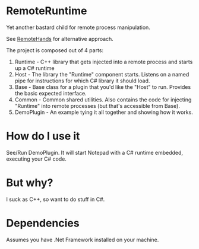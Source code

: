 # RemoteRuntime

Yet another bastard child for remote process manipulation.

See [RemoteHands](https://github.com/AudriusButkevicius/RemoteHands) for alternative approach.

The project is composed out of 4 parts:

1. Runtime - C++ library that gets injected into a remote process and starts up a C# runtime
2. Host - The library the "Runtime" component starts. Listens on a named pipe for instructions for which C# library it should load.
3. Base - Base class for a plugin that you'd like the "Host" to run. Provides the basic expected interface.
4. Common - Common shared utilities. Also contains the code for injecting "Runtime" into remote processes (but that's accessible from Base).
5. DemoPlugin - An example tying it all together and showing how it works.

# How do I use it

See/Run DemoPlugin. It will start Notepad with a C# runtime embedded, executing your C# code.

# But why?

I suck as C++, so want to do stuff in C#.

# Dependencies

Assumes you have .Net Framework installed on your machine.
